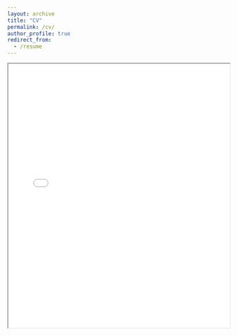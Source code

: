 ```yaml
---
layout: archive
title: "CV"
permalink: /cv/
author_profile: true
redirect_from:
  - /resume
---
```


<iframe src="/assets/pdf/CV [9_18_25].pdf" width="100%" height="600px"></iframe>
